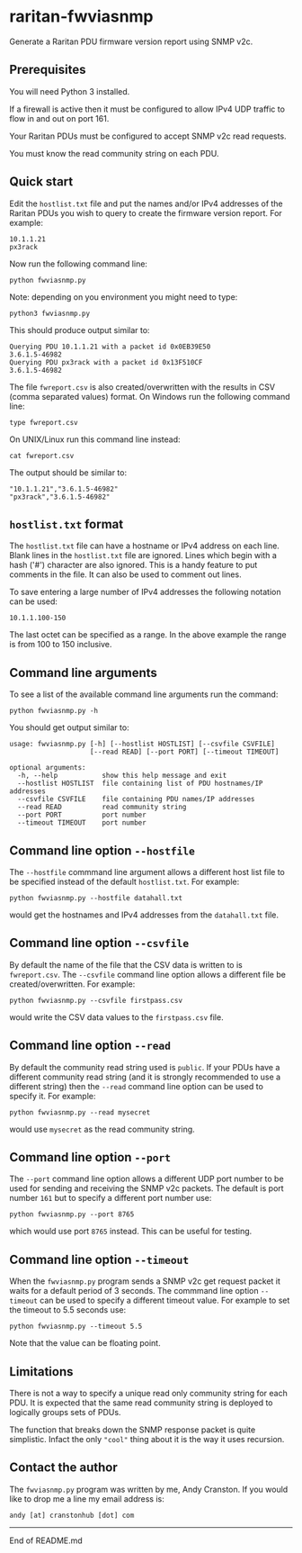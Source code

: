 # raritan-fwviasnmp

Generate a Raritan PDU firmware version report using SNMP v2c.

## Prerequisites

You will need Python 3 installed.

If a firewall is active then it must be configured to allow IPv4
UDP traffic to flow in and out on port 161.

Your Raritan PDUs must be configured to accept SNMP v2c read requests.

You must know the read community string on each PDU.

## Quick start

Edit the `hostlist.txt` file and put the names and/or IPv4 addresses of the Raritan PDUs
you wish to query to create the firmware version report.  For example:

```
10.1.1.21
px3rack
```

Now run the following command line:

```
python fwviasnmp.py
```

Note: depending on you environment you might need to type:

```
python3 fwviasnmp.py
```

This should produce output similar to:

```
Querying PDU 10.1.1.21 with a packet id 0x0EB39E50
3.6.1.5-46982
Querying PDU px3rack with a packet id 0x13F510CF
3.6.1.5-46982
```

The file `fwreport.csv` is also created/overwritten with the results in CSV (comma separated values)
format. On Windows run the following command line:

```
type fwreport.csv
```

On UNIX/Linux run this command line instead:

```
cat fwreport.csv
```

The output should be similar to:

```
"10.1.1.21","3.6.1.5-46982"
"px3rack","3.6.1.5-46982"
```

## `hostlist.txt` format

The `hostlist.txt` file can have a hostname or IPv4 address on each line. Blank lines in the `hostlist.txt`
file are ignored. Lines which begin with a hash ('#') character are also ignored. This is a handy
feature to put comments in the file. It can also be used to comment out lines.

To save entering a large number of IPv4 addresses the following notation can be used:

```
10.1.1.100-150
```

The last octet can be specified as a range. In the above example the range is from 100 to 150 inclusive.

## Command line arguments

To see a list of the available command line arguments run the command:

```
python fwviasnmp.py -h
```

You should get output similar to:

```
usage: fwviasnmp.py [-h] [--hostlist HOSTLIST] [--csvfile CSVFILE]
                    [--read READ] [--port PORT] [--timeout TIMEOUT]

optional arguments:
  -h, --help           show this help message and exit
  --hostlist HOSTLIST  file containing list of PDU hostnames/IP addresses
  --csvfile CSVFILE    file containing PDU names/IP addresses
  --read READ          read community string
  --port PORT          port number
  --timeout TIMEOUT    port number
```

## Command line option `--hostfile`

The `--hostfile` commmand line argument allows a different host list file to be specified instead of the
default `hostlist.txt`. For example:

```
python fwviasnmp.py --hostfile datahall.txt
```

would get the hostnames and IPv4 addresses from the `datahall.txt` file.

## Command line option `--csvfile`

By default the name of the file that the CSV data is written to is `fwreport.csv`. The `--csvfile`
command line option allows a different file be created/overwritten. For example:

```
python fwviasnmp.py --csvfile firstpass.csv
```

would write the CSV data values to the `firstpass.csv` file.

## Command line option `--read`

By default the community read string used is `public`. If your PDUs have a different community
read string (and it is strongly recommended to use a different string) then the `--read`
command line option can be used to specify it. For example:

```
python fwviasnmp.py --read mysecret
```

would use `mysecret` as the read community string.

## Command line option `--port`

The `--port` command line option allows a different UDP port number to be used for sending
and receiving the SNMP v2c packets. The default is port number `161` but to specify
a different port number use:

```
python fwviasnmp.py --port 8765
```

which would use port `8765` instead. This can be useful for testing.

## Command line option `--timeout`

When the `fwviasnmp.py` program sends a SNMP v2c get request packet it waits for
a default period of 3 seconds. The commmand line option `--timeout` can be used
to specify a different timeout value. For example to set the timeout
to 5.5 seconds use:

```
python fwviasnmp.py --timeout 5.5
```

Note that the value can be floating point.

## Limitations

There is not a way to specify a unique read only community string for each PDU. It is expected that the same read community string is
deployed to logically groups sets of PDUs.

The function that breaks down the SNMP response packet is quite simplistic. Infact the only `"cool"` thing about it is the way it uses recursion.

## Contact the author

The `fwviasnmp.py` program was written by me, Andy Cranston. If you would like to drop me a line my
email address is:

```
andy [at] cranstonhub [dot] com
```

------------------------
End of README.md

